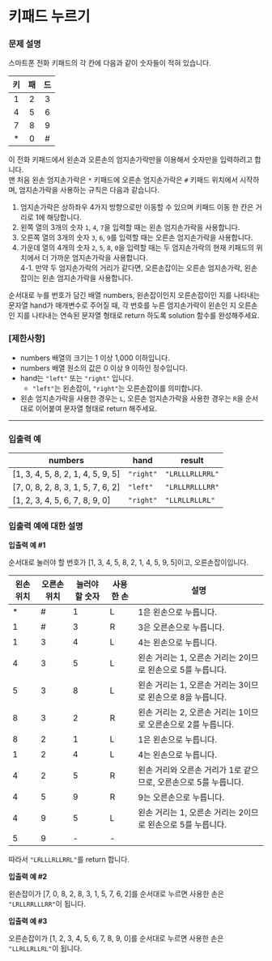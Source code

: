 # 키패드 누르기

### 문제 설명

스마트폰 전화 키패드의 각 칸에 다음과 같이 숫자들이 적혀 있습니다.

키|패|드
:---:|:---:|:---:
1|2|3
4|5|6
7|8|9
\*|0|#

이 전화 키패드에서 왼손과 오른손의 엄지손가락만을 이용해서 숫자만을 입력하려고 합니다.   
맨 처음 왼손 엄지손가락은 ```*``` 키패드에 오른손 엄지손가락은 ```#``` 키패드 위치에서 시작하며, 엄지손가락을 사용하는 규칙은 다음과 같습니다.

1. 엄지손가락은 상하좌우 4가지 방향으로만 이동할 수 있으며 키패드 이동 한 칸은 거리로 1에 해당합니다.
2. 왼쪽 열의 3개의 숫자 ```1```, ```4```, ```7```을 입력할 때는 왼손 엄지손가락을 사용합니다.
3. 오른쪽 열의 3개의 숫자 ```3```, ```6```, ```9```를 입력할 때는 오른손 엄지손가락을 사용합니다.
4. 가운데 열의 4개의 숫자 ```2```, ```5```, ```8```, ```0```을 입력할 때는 두 엄지손가락의 현재 키패드의 위치에서 더 가까운 엄지손가락을 사용합니다.   
4-1. 만약 두 엄지손가락의 거리가 같다면, 오른손잡이는 오른손 엄지손가락, 왼손잡이는 왼손 엄지손가락을 사용합니다.

순서대로 누를 번호가 담긴 배열 numbers, 왼손잡이인지 오른손잡이인 지를 나타내는 문자열 hand가 매개변수로 주어질 때, 각 번호를 누른 엄지손가락이 왼손인 지 오른손인 지를 나타내는 연속된 문자열 형태로 return 하도록 solution 함수를 완성해주세요.

### [제한사항]

- numbers 배열의 크기는 1 이상 1,000 이하입니다.
- numbers 배열 원소의 값은 0 이상 9 이하인 정수입니다.
- hand는 ```"left"``` 또는 ```"right"``` 입니다.
  - ```"left"```는 왼손잡이, ```"right"```는 오른손잡이를 의미합니다.
- 왼손 엄지손가락을 사용한 경우는 ```L```, 오른손 엄지손가락을 사용한 경우는 ```R```을 순서대로 이어붙여 문자열 형태로 return 해주세요.

----

### 입출력 예

numbers|	hand|	result
---|---|---
[1, 3, 4, 5, 8, 2, 1, 4, 5, 9, 5]|	```"right"```|	```"LRLLLRLLRRL"```
[7, 0, 8, 2, 8, 3, 1, 5, 7, 6, 2]|	```"left"```|	```"LRLLRRLLLRR"```
[1, 2, 3, 4, 5, 6, 7, 8, 9, 0]	|```"right"```|	```"LLRLLRLLRL"```

### 입출력 예에 대한 설명

**입출력 예 #1**

순서대로 눌러야 할 번호가 [1, 3, 4, 5, 8, 2, 1, 4, 5, 9, 5]이고, 오른손잡이입니다.

왼손 위치	|오른손 위치	|눌러야 할 숫자	|사용한 손|	설명
---|---|---|---|---
\*|	#|	1|	L|	1은 왼손으로 누릅니다.
1|	#|	3|	R	|3은 오른손으로 누릅니다.
1|	3|	4|	L	|4는 왼손으로 누릅니다.
4|	3|	5|	L	|왼손 거리는 1, 오른손 거리는 2이므로 왼손으로 5를 누릅니다.
5|	3|	8|	L	|왼손 거리는 1, 오른손 거리는 3이므로 왼손으로 8을 누릅니다.
8|	3|	2|	R	|왼손 거리는 2, 오른손 거리는 1이므로 오른손으로 2를 누릅니다.
8|	2|	1|	L	|1은 왼손으로 누릅니다.
1|	2|	4|	L	|4는 왼손으로 누릅니다.
4|	2|	5|	R	|왼손 거리와 오른손 거리가 1로 같으므로, 오른손으로 5를 누릅니다.
4|	5|	9|	R	|9는 오른손으로 누릅니다.
4|	9|	5|	L	|왼손 거리는 1, 오른손 거리는 2이므로 왼손으로 5를 누릅니다.
5|	9|	-|	-	|

따라서 ```"LRLLLRLLRRL"```를 return 합니다.

**입출력 예 #2**

왼손잡이가 [7, 0, 8, 2, 8, 3, 1, 5, 7, 6, 2]를 순서대로 누르면 사용한 손은 ```"LRLLRRLLLRR"```이 됩니다.

**입출력 예 #3**

오른손잡이가 [1, 2, 3, 4, 5, 6, 7, 8, 9, 0]를 순서대로 누르면 사용한 손은 ```"LLRLLRLLRL"```이 됩니다.
